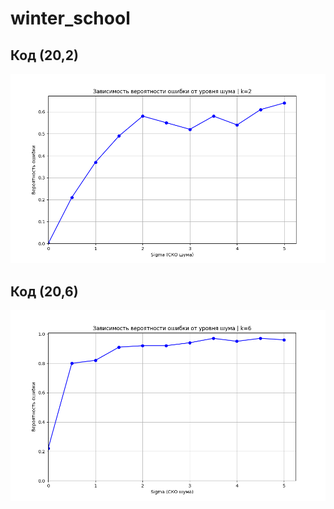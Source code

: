 # winter_school

## Код (20,2)
<img src="img/2.png" width="600" /> 

## Код (20,6)
<img src="img/6.png" width="600" /> 